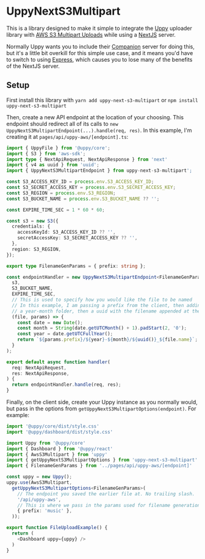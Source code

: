 # UppyNextS3Multipart
This is a library designed to make it simple to integrate the [Uppy](https://uppy.io/) uploader library with [AWS S3 Multipart Uploads](https://uppy.io/docs/aws-s3-multipart/) while using a [NextJS](https://nextjs.org/) server.

Normally Uppy wants you to include their [Companion](https://uppy.io/docs/companion/) server for doing this, but it's a little bit overkill for this simple use case, and it means you'd have to switch to using [Express](https://expressjs.com/), which causes you to lose many of the benefits of the NextJS server.

## Setup
First install this library with `yarn add uppy-next-s3-multipart` or `npm install uppy-next-s3-multipart`

Then, create a new API endpoint at the location of your choosing. This endpoint should redirect all of its calls to `new UppyNextS3MultipartEndpoint(...).handle(req, res)`. In this example, I'm creating it at `pages/api/uppy-aws/[endpoint].ts`:

```typescript
import { UppyFile } from '@uppy/core';
import { S3 } from 'aws-sdk';
import type { NextApiRequest, NextApiResponse } from 'next'
import { v4 as uuid } from 'uuid';
import { UppyNextS3MultipartEndpoint } from uppy-next-s3-multipart';

const S3_ACCESS_KEY_ID = process.env.S3_ACCESS_KEY_ID;
const S3_SECRET_ACCESS_KEY = process.env.S3_SECRET_ACCESS_KEY;
const S3_REGION = process.env.S3_REGION;
const S3_BUCKET_NAME = process.env.S3_BUCKET_NAME ?? '';

const EXPIRE_TIME_SEC = 1 * 60 * 60;

const s3 = new S3({
  credentials: {
    accessKeyId: S3_ACCESS_KEY_ID ?? '',
    secretAccessKey: S3_SECRET_ACCESS_KEY ?? '',
  },
  region: S3_REGION,
});

export type FilenameGenParams = { prefix: string };

const endpointHandler = new UppyNextS3MultipartEndpoint<FilenameGenParams>(
  s3,
  S3_BUCKET_NAME,
  EXPIRE_TIME_SEC,
  // This is used to specify how you would like the file to be named
  // In this example, I am passing a prefix from the client, then adding
  // a year-month folder, then a uuid with the filename appended at the end
  (file, params) => {
    const date = new Date();
    const month = String(date.getUTCMonth() + 1).padStart(2, '0');
    const year = date.getUTCFullYear();
    return `${params.prefix}/${year}-${month}/${uuid()}_${file.name}`;
  }
);

export default async function handler(
  req: NextApiRequest,
  res: NextApiResponse,
) {
  return endpointHandler.handle(req, res);
}
```

Finally, on the client side, create your Uppy instance as you normally would, but pass in the options from `getUppyNextS3MultipartOptions(endpoint)`. For example:

```typescript
import '@uppy/core/dist/style.css'
import '@uppy/dashboard/dist/style.css'

import Uppy from '@uppy/core'
import { Dashboard } from '@uppy/react'
import { AwsS3Multipart } from 'uppy'
import { getUppyNextS3MultipartOptions } from 'uppy-next-s3-multipart'
import { FilenameGenParams } from '../pages/api/uppy-aws/[endpoint]'

const uppy = new Uppy();
uppy.use(AwsS3Multipart,
  getUppyNextS3MultipartOptions<FilenameGenParams>(
    // The endpoint you saved the earlier file at. No trailing slash.
    '/api/uppy-aws',
    // This is where we pass in the params used for filename generation
    { prefix: 'music' },
  ));

export function FileUploadExample() {
  return (
    <Dashboard uppy={uppy} />
  )
}
```
